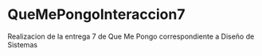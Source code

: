 # QueMePongoInteraccion7
Realizacion de la entrega 7 de Que Me Pongo correspondiente a Diseño de Sistemas 

